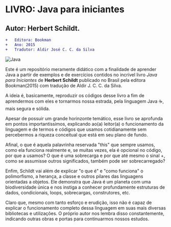 
# LIVRO: Java para iniciantes

## Autor: Herbert Schildt.


```diff
+   Editora: Bookman 
+   Ano: 2015
+   Tradutor: Aldir José C. C. da Silva 
```
![Java](https://img.shields.io/badge/Java-%23FFac45.svg?&style=for-the-badge&logo=java&logoColor=white&color=yellow)

Este é um repositório meramente didático com a finalidade de aprender Java a partir de exemplos e de exercícios contidos no incrível livro *Java para Iniciantes* de **Herbert Schildt** publicado no Brasil pela editora Bookman(2015) com tradução de Aldir J. C. C. da Silva.

A ideia é, basicamente, reproduzir os códigos desse livro a fim de aprendermos com eles e tornarmos nossa estrada, pela linguagem Java :coffee:, mais segura e sólida.

Apesar de possuir um grande horinzonte temático, esse livro se aprofunda em pontos importantíssimos, explicando ao(a) leitor(a) o funcionamento da linguagem e de termos e códigos que usamos cotidianamente sem percebermos a riqueza conceitual que está em seu plano de fundo.

Afinal, o que é aquela palavrinha reservada "this" que sempre usamos, como ela funciona realmente e, se muitas vezes, ela é opcional no código, por que a usamos? O que é uma sobrecarga e por que até mesmo o sinal +, como se assumisse outros significados, também pode ser sobrecarregado?

Enfim, Schildt vai além de explicar "o que é" e "como funciona" o polimorfismo, a herança, a classe e outros pilares das linguagens orientadas a objetos. Ele demonstra que Java é um planeta com uma biodiversidade única e nos instiga a conhecer profundamente estruturas de dados, condicionais, loops, sobrecargas, construtores, etc.

Claro que, mesmo com tanto esforço e erudição, isso não é capaz de explicar o funcionamento completo dessa linguagem em suas mais diversas bibliotecas e utilizações. O próprio autor nos lembra disso constantemente, indicando outras obras e portas para continuarmos nossos estudos.


